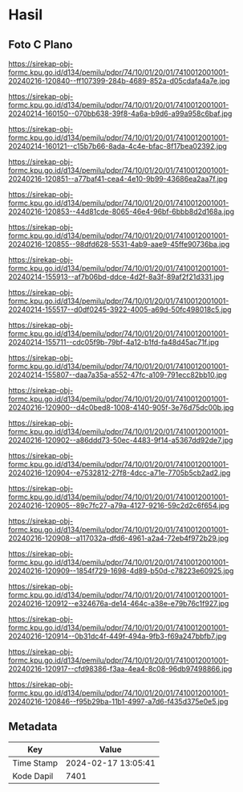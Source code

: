 # Hasil

## Foto C Plano

https://sirekap-obj-formc.kpu.go.id/d134/pemilu/pdpr/74/10/01/20/01/7410012001001-20240216-120840--ff107399-284b-4689-852a-d05cdafa4a7e.jpg

https://sirekap-obj-formc.kpu.go.id/d134/pemilu/pdpr/74/10/01/20/01/7410012001001-20240214-160150--070bb638-39f8-4a6a-b9d6-a99a958c6baf.jpg

https://sirekap-obj-formc.kpu.go.id/d134/pemilu/pdpr/74/10/01/20/01/7410012001001-20240214-160121--c15b7b66-8ada-4c4e-bfac-8f17bea02392.jpg

https://sirekap-obj-formc.kpu.go.id/d134/pemilu/pdpr/74/10/01/20/01/7410012001001-20240216-120851--a77baf41-cea4-4e10-9b99-43686ea2aa7f.jpg

https://sirekap-obj-formc.kpu.go.id/d134/pemilu/pdpr/74/10/01/20/01/7410012001001-20240216-120853--44d81cde-8065-46e4-96bf-6bbb8d2d168a.jpg

https://sirekap-obj-formc.kpu.go.id/d134/pemilu/pdpr/74/10/01/20/01/7410012001001-20240216-120855--98dfd628-5531-4ab9-aae9-45ffe90736ba.jpg

https://sirekap-obj-formc.kpu.go.id/d134/pemilu/pdpr/74/10/01/20/01/7410012001001-20240214-155913--af7b06bd-ddce-4d2f-8a3f-89af2f21d331.jpg

https://sirekap-obj-formc.kpu.go.id/d134/pemilu/pdpr/74/10/01/20/01/7410012001001-20240214-155517--d0df0245-3922-4005-a69d-50fc498018c5.jpg

https://sirekap-obj-formc.kpu.go.id/d134/pemilu/pdpr/74/10/01/20/01/7410012001001-20240214-155711--cdc05f9b-79bf-4a12-b1fd-fa48d45ac71f.jpg

https://sirekap-obj-formc.kpu.go.id/d134/pemilu/pdpr/74/10/01/20/01/7410012001001-20240214-155807--daa7a35a-a552-47fc-a109-791ecc82bb10.jpg

https://sirekap-obj-formc.kpu.go.id/d134/pemilu/pdpr/74/10/01/20/01/7410012001001-20240216-120900--d4c0bed8-1008-4140-905f-3e76d75dc00b.jpg

https://sirekap-obj-formc.kpu.go.id/d134/pemilu/pdpr/74/10/01/20/01/7410012001001-20240216-120902--a86ddd73-50ec-4483-9f14-a5367dd92de7.jpg

https://sirekap-obj-formc.kpu.go.id/d134/pemilu/pdpr/74/10/01/20/01/7410012001001-20240216-120904--e7532812-27f8-4dcc-a71e-7705b5cb2ad2.jpg

https://sirekap-obj-formc.kpu.go.id/d134/pemilu/pdpr/74/10/01/20/01/7410012001001-20240216-120905--89c7fc27-a79a-4127-9216-59c2d2c6f654.jpg

https://sirekap-obj-formc.kpu.go.id/d134/pemilu/pdpr/74/10/01/20/01/7410012001001-20240216-120908--a117032a-dfd6-4961-a2a4-72eb4f972b29.jpg

https://sirekap-obj-formc.kpu.go.id/d134/pemilu/pdpr/74/10/01/20/01/7410012001001-20240216-120909--1854f729-1698-4d89-b50d-c78223e60925.jpg

https://sirekap-obj-formc.kpu.go.id/d134/pemilu/pdpr/74/10/01/20/01/7410012001001-20240216-120912--e324676a-de14-464c-a38e-e79b76c1f927.jpg

https://sirekap-obj-formc.kpu.go.id/d134/pemilu/pdpr/74/10/01/20/01/7410012001001-20240216-120914--0b31dc4f-449f-494a-9fb3-f69a247bbfb7.jpg

https://sirekap-obj-formc.kpu.go.id/d134/pemilu/pdpr/74/10/01/20/01/7410012001001-20240216-120917--cfd98386-f3aa-4ea4-8c08-96db97498866.jpg

https://sirekap-obj-formc.kpu.go.id/d134/pemilu/pdpr/74/10/01/20/01/7410012001001-20240216-120846--f95b29ba-11b1-4997-a7d6-f435d375e0e5.jpg


## Metadata

| Key        | Value               |
| ---------- | ------------------- |
| Time Stamp | 2024-02-17 13:05:41 |
| Kode Dapil | 7401                |



